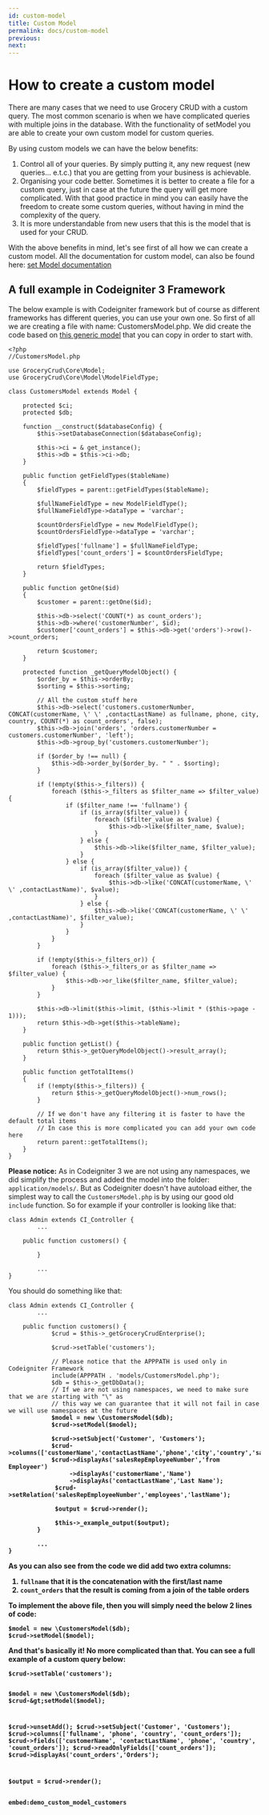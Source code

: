 ```yaml
---
id: custom-model
title: Custom Model
permalink: docs/custom-model
previous: 
next:
---
```


# How to create a custom model

There are many cases that we need to use Grocery CRUD with a custom query. The most common scenario is when we have complicated queries with multiple joins in the database. With the functionality of setModel you are able to create your own custom model for custom queries.

By using custom models we can have the below benefits:
<ol>
 	<li>Control all of your queries. By simply putting it, any new request (new queries... e.t.c.) that you are getting from your business is achievable.</li>
 	<li>Organising your code better. Sometimes it is better to create a file for a custom query, just in case at the future the query will get more complicated. With that good practice in mind you can easily have the freedom to create some custom queries, without having in mind the complexity of the query.</li>
 	<li>It is more understandable from new users that this is the model that is used for your CRUD.</li>
</ol>
With the above benefits in mind, let's see first of all how we can create a custom model. All the documentation for custom model, can also be found here: <a href="https://www.grocerycrud.com/enterprise/api-and-function-list/setModel">set Model documentation</a>

## A full example in Codeigniter 3 Framework

The below example is with Codeigniter framework but of course as different frameworks has different queries, you can use your own one. So first of all we are creating a file with name: CustomersModel.php. We did create the code based on <a href="https://gist.github.com/scoumbourdis/2b75b1910b343ea00ce1fb310fffe02c" target="_blank">this generic model</a> that you can copy in order to start with.

<pre><code class="language-php">&lt;?php
//CustomersModel.php

use GroceryCrud\Core\Model;
use GroceryCrud\Core\Model\ModelFieldType;

class CustomersModel extends Model {

    protected $ci;
    protected $db;

    function __construct($databaseConfig) {
        $this->setDatabaseConnection($databaseConfig);

        $this->ci = & get_instance();
        $this->db = $this->ci->db;
    }

    public function getFieldTypes($tableName)
    {
        $fieldTypes = parent::getFieldTypes($tableName);

        $fullNameFieldType = new ModelFieldType();
        $fullNameFieldType->dataType = 'varchar';

        $countOrdersFieldType = new ModelFieldType();
        $countOrdersFieldType->dataType = 'varchar';

        $fieldTypes['fullname'] = $fullNameFieldType;
        $fieldTypes['count_orders'] = $countOrdersFieldType;

        return $fieldTypes;
    }

    public function getOne($id)
    {
        $customer = parent::getOne($id);

        $this->db->select('COUNT(*) as count_orders');
        $this->db->where('customerNumber', $id);
        $customer['count_orders'] = $this->db->get('orders')->row()->count_orders;

        return $customer;
    }

    protected function _getQueryModelObject() {
        $order_by = $this->orderBy;
        $sorting = $this->sorting;

        // All the custom stuff here
        $this->db->select('customers.customerNumber, CONCAT(customerName, \' \' ,contactLastName) as fullname, phone, city, country, COUNT(*) as count_orders', false);
        $this->db->join('orders', 'orders.customerNumber = customers.customerNumber', 'left');
        $this->db->group_by('customers.customerNumber');

        if ($order_by !== null) {
            $this->db->order_by($order_by. " " . $sorting);
        }

        if (!empty($this->_filters)) {
            foreach ($this->_filters as $filter_name => $filter_value) {
                if ($filter_name !== 'fullname') {
                    if (is_array($filter_value)) {
                        foreach ($filter_value as $value) {
                            $this->db->like($filter_name, $value);    
                        }
                    } else {
                        $this->db->like($filter_name, $filter_value);
                    }                    
                } else {
                    if (is_array($filter_value)) {
                        foreach ($filter_value as $value) {
                            $this->db->like('CONCAT(customerName, \' \' ,contactLastName)', $value);
                        }
                    } else {
                        $this->db->like('CONCAT(customerName, \' \' ,contactLastName)', $filter_value);
                    }   
                }
            }
        }

        if (!empty($this->_filters_or)) {
            foreach ($this->_filters_or as $filter_name => $filter_value) {
                $this->db->or_like($filter_name, $filter_value);
            }
        }

        $this->db->limit($this->limit, ($this->limit * ($this->page - 1)));
        return $this->db->get($this->tableName);
    }

    public function getList() {
        return $this->_getQueryModelObject()->result_array();
    }

    public function getTotalItems()
    {
        if (!empty($this->_filters)) {
            return $this->_getQueryModelObject()->num_rows();
        }

        // If we don't have any filtering it is faster to have the default total items
        // In case this is more complicated you can add your own code here
        return parent::getTotalItems();
    }
}</code></pre>

<strong>Please notice:</strong>
As in Codeigniter 3 we are not using any namespaces, we did simplify the process and added the model into the folder: <code>application/models/</code>. But as Codeigniter doesn't have autoload either, the simplest way to call the <code>CustomersModel.php</code> is by using our good old <code>include</code> function. So for example if your controller is looking like that:

<pre><code class="language-php">class Admin extends CI_Controller { 
        ...

	public function customers() {
             
        }

        ...
}</code></pre>

You should do something like that:

<pre><code class="language-php">class Admin extends CI_Controller { 
        ...

	public function customers() {
            $crud = $this->_getGroceryCrudEnterprise();

            $crud->setTable('customers');

            // Please notice that the APPPATH is used only in Codeigniter Framework
            include(APPPATH . 'models/CustomersModel.php');
            $db = $this->_getDbData();</strong>
            // If we are not using namespaces, we need to make sure that we are starting with "\" as
            // this way we can guarantee that it will not fail in case we will use namespaces at the future
            <strong>$model = new \CustomersModel($db);
            $crud->setModel($model);

            $crud->setSubject('Customer', 'Customers');
            $crud->columns(['customerName','contactLastName','phone','city','country','salesRepEmployeeNumber','creditLimit']);
            $crud->displayAs('salesRepEmployeeNumber','from Employeer')
                 ->displayAs('customerName','Name')
                 ->displayAs('contactLastName','Last Name');
             $crud->setRelation('salesRepEmployeeNumber','employees','lastName');

             $output = $crud->render();

             $this->_example_output($output);
        }

        ...
}</code></pre>


As you can also see from the code we did add two extra columns:
<ol>
 	<li><code>fullname</code> that it is the concatenation with the first/last name</li>
 	<li><code>count_orders</code> that the result is coming from a join of the table orders</li>
</ol>
To implement the above file, then you will simply need the below 2 lines of code:
<pre><code class="language-php">$model = new \CustomersModel($db);
$crud-&gt;setModel($model);</code></pre>
And that's basically it! No more complicated than that. You can see a full example of a custom query below:
<pre><code class="language-php">$crud-&gt;setTable('customers');

$model = new \CustomersModel($db);
$crud-&gt;setModel($model);

$crud-&gt;unsetAdd();
$crud-&gt;setSubject('Customer', 'Customers');
$crud-&gt;columns(['fullname', 'phone', 'country', 'count_orders']);
$crud-&gt;fields(['customerName', 'contactLastName', 'phone', 'country', 'count_orders']);
$crud-&gt;readOnlyFields(['count_orders']);
$crud-&gt;displayAs('count_orders','Orders');

$output = $crud-&gt;render();</code></pre>

`embed:demo_custom_model_customers`